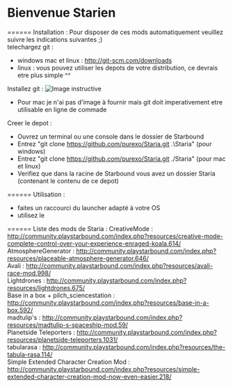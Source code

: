 Bienvenue Starien
======

====== Installation :
Pour disposer de ces mods automatiquement veuillez suivre les indications suivantes ;)  
telechargez git :  
* windows mac et linux : http://git-scm.com/downloads
* linux : vous pouvez utiliser les depots de votre distribution, ce devrais etre plus simple ^^

Installez git :
![Image instructive](http://i.imgur.com/J4jn2ux.png "Pour Windows, durant l'instalation verifiez bien que cette ligne est activé, sinon activez la.")
* Pour mac je n'ai pas d'image à fournir mais git doit imperativement etre utilisable en ligne de commade

Creer le depot :
* Ouvrez un terminal ou une console dans le dossier de Starbound
* Entrez "git clone https://github.com/purexo/Staria.git .\Staria" (pour windows)
* Entrez "git clone https://github.com/purexo/Staria.git ./Staria" (pour mac et linux)
* Verifiez que dans la racine de Starbound vous avez un dossier Staria (contenant le contenu de ce depot)

====== Utilisation :
* faites un raccourci du launcher adapté à votre OS
* utilisez le

====== Liste des mods de Staria :
CreativeMode : http://community.playstarbound.com/index.php?resources/creative-mode-complete-control-over-your-experience-enraged-koala.614/  
AtmosphereGenerator : http://community.playstarbound.com/index.php?resources/placeable-atmosphere-generator.646/  
Avali : http://community.playstarbound.com/index.php?resources/avali-race-mod.998/  
Lightdrones : http://community.playstarbound.com/index.php?resources/lightdrones.675/  
Base in a box + pilch_sciencestation : http://community.playstarbound.com/index.php?resources/base-in-a-box.592/  
madtulip's : http://community.playstarbound.com/index.php?resources/madtulip-s-spaceship-mod.59/  
Planetside Teleporters : http://community.playstarbound.com/index.php?resources/planetside-teleporters.1031/  
tabularasa : http://community.playstarbound.com/index.php?resources/the-tabula-rasa.114/  
Simple Extended Character Creation Mod : http://community.playstarbound.com/index.php?resources/simple-extended-character-creation-mod-now-even-easier.218/ 